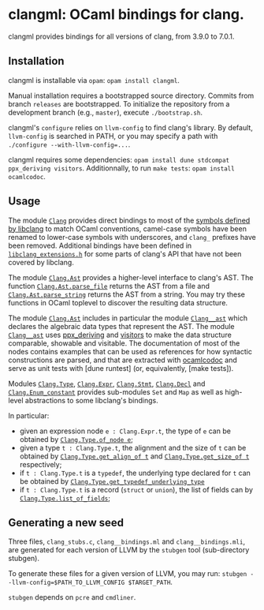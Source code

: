 # clangml: OCaml bindings for clang.

clangml provides bindings for all versions of clang, from 3.9.0 to
7.0.1.

## Installation

clangml is installable via `opam`: `opam install clangml`. 

Manual installation requires a bootstrapped source directory.
Commits from branch `releases` are bootstrapped.
To initialize the repository from a development branch (e.g., `master`),
execute `./bootstrap.sh`.

clangml's `configure` relies on `llvm-config` to find clang's library.
By default, `llvm-config` is searched in PATH, or you may
specify a path with `./configure --with-llvm-config=...`.

clangml requires some dependencies:
`opam install dune stdcompat ppx_deriving visitors`.
Additionnally, to run `make tests`: `opam install ocamlcodoc`.

## Usage

The module [`Clang`][1] provides direct bindings to most of the [symbols
defined by libclang][2] to match OCaml conventions, camel-case symbols
have been renamed to lower-case symbols with underscores, and `clang_`
prefixes have been removed. Additional bindings have been defined in
[`libclang_extensions.h`][3] for some parts of clang's API that have
not been covered by libclang.

[1]: https://tmartine.gitlabpages.inria.fr/clangml/doc/clangml/Clang/index.html
[2]: https://clang.llvm.org/doxygen/group__CINDEX.html
[3]: https://gitlab.inria.fr/tmartine/clangml/blob/master/clangml/libclang_extensions.h

The module [`Clang.Ast`][4] provides a higher-level interface to clang's AST.
The function [`Clang.Ast.parse_file`][17] returns the AST from a file
and [`Clang.Ast.parse_string`][18] returns the AST from a string.
You may try these functions in OCaml toplevel to discover the resulting data
structure.

[17]: https://tmartine.gitlabpages.inria.fr/clangml/doc/clangml/Clang/Ast/index.html#val-parse_file
[18]: https://tmartine.gitlabpages.inria.fr/clangml/doc/clangml/Clang/Ast/index.html#val-parse_string

The module [`Clang.Ast`][4] includes in particular the module [`Clang__ast`][19]
which declares the algebraic data types that represent the AST.
The module [`Clang__ast`][19] uses [ppx_deriving][5] and [visitors][6] to make the
data structure comparable, showable and visitable.
The documentation of most of the nodes contains examples that can be used as references
for how syntactic constructions are parsed, and that are extracted with [ocamlcodoc][20]
and serve as unit tests with [dune runtest] (or, equivalently, [make tests]).

[19]: https://tmartine.gitlabpages.inria.fr/clangml/doc/clangml/Clang__ast/index.html
[20]: https://gitlab.inria.fr/tmartine/ocamlcodoc

Modules [`Clang.Type`][7], [`Clang.Expr`][8], [`Clang.Stmt`][9],
[`Clang.Decl`][10] and [`Clang.Enum_constant`][11] provides sub-modules
`Set` and `Map` as well as high-level abstractions to some libclang's bindings.

[4]: https://tmartine.gitlabpages.inria.fr/clangml/doc/clangml/Clang/Ast/index.html
[5]: https://github.com/ocaml-ppx/ppx_deriving
[6]: https://gitlab.inria.fr/fpottier/visitors
[7]: https://tmartine.gitlabpages.inria.fr/clangml/doc/clangml/Clang/Type/index.html
[8]: https://tmartine.gitlabpages.inria.fr/clangml/doc/clangml/Clang/Expr/index.html
[9]: https://tmartine.gitlabpages.inria.fr/clangml/doc/clangml/Clang/Stmt/index.html
[10]: https://tmartine.gitlabpages.inria.fr/clangml/doc/clangml/Clang/Decl/index.html
[11]: https://tmartine.gitlabpages.inria.fr/clangml/doc/clangml/Clang/Enum_constant/index.html

In particular:

- given an expression node `e : Clang.Expr.t`, the type of `e` can be obtained by [`Clang.Type.of_node e`][12];
- given a type `t : Clang.Type.t`, the alignment and the size of `t` can be obtained by [`Clang.Type.get_align_of t`][13] and [`Clang.Type.get_size_of t`][14] respectively;
- if `t : Clang.Type.t` is a `typedef`, the underlying type declared for `t` can be obtained by [`Clang.Type.get_typedef_underlying_type`][15]
- if `t : Clang.Type.t` is a record (`struct` or `union`), the list of fields can by [`Clang.Type.list_of_fields`][16];

[12]: https://tmartine.gitlabpages.inria.fr/clangml/doc/clangml/Clang/Type/index.html#val-of_node
[13]: https://tmartine.gitlabpages.inria.fr/clangml/doc/clangml/Clang/Type/index.html#val-get_align_of
[14]: https://tmartine.gitlabpages.inria.fr/clangml/doc/clangml/Clang/Type/index.html#val-get_size_of
[15]: https://tmartine.gitlabpages.inria.fr/clangml/doc/clangml/Clang/Type/index.html#val-get_typedef_underlying_type
[16]: https://tmartine.gitlabpages.inria.fr/clangml/doc/clangml/Clang/Type/index.html#val-list_of_fields

## Generating a new seed

Three files, `clang_stubs.c`, `clang__bindings.ml` and
`clang__bindings.mli`, are generated for each version of LLVM by the
`stubgen` tool (sub-directory stubgen).

To generate these files for a given version of LLVM, you may run:
`stubgen --llvm-config=$PATH_TO_LLVM_CONFIG $TARGET_PATH`.

`stubgen` depends on `pcre` and `cmdliner`.